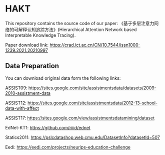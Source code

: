 # HAKT
This repository contains the source code of our paper: 《基于多层注意力网络的可解释认知追踪方法》(Hierarchical Attention Network based Interpretable Knowledge Tracing).

Paper download link: https://crad.ict.ac.cn/CN/10.7544/issn1000-1239.2021.20210997

## Data Preparation
You can download original data form the following links: 

ASSIST09: https://sites.google.com/site/assistmentsdata/datasets/2009-2010-assistment-data

ASSIST12: https://sites.google.com/site/assistmentsdata/2012-13-school-data-with-affect

ASSIST17: https://sites.google.com/view/assistmentsdatamining/dataset

EdNet-KT1: https://github.com/riiid/ednet

Statics2011: https://pslcdatashop.web.cmu.edu/DatasetInfo?datasetId=507

Eedi: https://eedi.com/projects/neurips-education-challenge

